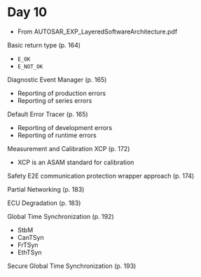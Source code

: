 # Day 10

* From AUTOSAR\_EXP\_LayeredSoftwareArchitecture.pdf

Basic return type (p. 164)
* `E_OK`
* `E_NOT_OK`

Diagnostic Event Manager (p. 165)
* Reporting of production errors
* Reporting of series errors

Default Error Tracer (p. 165)
* Reporting of development errors
* Reporting of runtime errors

Measurement and Calibration XCP (p. 172)
* XCP is an ASAM standard for calibration

Safety E2E communication protection wrapper approach (p. 174)

Partial Networking (p. 183)

ECU Degradation (p. 183)

Global Time Synchronization (p. 192)
* StbM
* CanTSyn
* FrTSyn
* EthTSyn

Secure Global Time Synchronization (p. 193)

